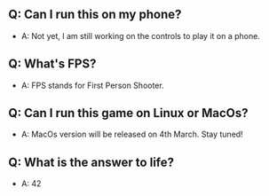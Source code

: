 ## Q: Can I run this on my phone?
- A: Not yet, I am still working on the controls to play it on a phone.

## Q: What's FPS?
- A: FPS stands for First Person Shooter.

## Q: Can I run this game on Linux or MacOs?
- A: MacOs version will be released on 4th March. Stay tuned!

## Q: What is the answer to life?
- A: 42
